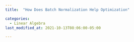```yaml
---
title:  "How Does Batch Normalization Help Optimization"

categories:
  - Linear Algebra
last_modified_at: 2021-10-13T08:06:00-05:00

---
```



